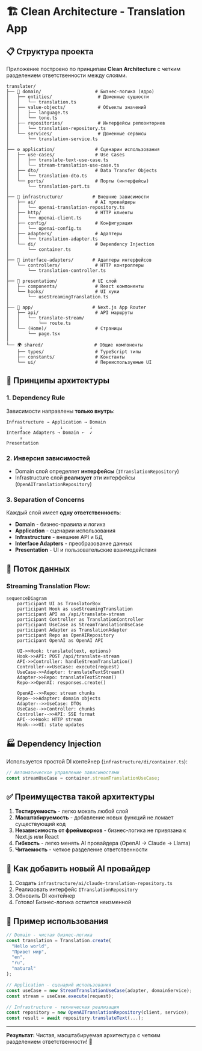 # 🏗️ Clean Architecture - Translation App

## 📋 Структура проекта

Приложение построено по принципам **Clean Architecture** с четким разделением ответственности между слоями.

```
translater/
├── 🎯 domain/                    # Бизнес-логика (ядро)
│   ├── entities/                 # Доменные сущности
│   │   └── translation.ts
│   ├── value-objects/            # Объекты значений
│   │   ├── language.ts
│   │   └── tone.ts
│   ├── repositories/             # Интерфейсы репозиториев
│   │   └── translation-repository.ts
│   └── services/                 # Доменные сервисы
│       └── translation-service.ts
│
├── ⚙️ application/               # Сценарии использования
│   ├── use-cases/               # Use Cases
│   │   ├── translate-text-use-case.ts
│   │   └── stream-translation-use-case.ts
│   ├── dto/                     # Data Transfer Objects
│   │   └── translation-dto.ts
│   └── ports/                   # Порты (интерфейсы)
│       └── translation-port.ts
│
├── 🔌 infrastructure/           # Внешние зависимости
│   ├── ai/                      # AI провайдеры
│   │   └── openai-translation-repository.ts
│   ├── http/                    # HTTP клиенты
│   │   └── openai-client.ts
│   ├── config/                  # Конфигурация
│   │   └── openai-config.ts
│   ├── adapters/                # Адаптеры
│   │   └── translation-adapter.ts
│   └── di/                      # Dependency Injection
│       └── container.ts
│
├── 🔧 interface-adapters/       # Адаптеры интерфейсов
│   └── controllers/             # HTTP контроллеры
│       └── translation-controller.ts
│
├── 🎨 presentation/             # UI слой
│   ├── components/              # React компоненты
│   └── hooks/                   # UI хуки
│       └── useStreamingTranslation.ts
│
├── 📱 app/                      # Next.js App Router
│   ├── api/                     # API маршруты
│   │   └── translate-stream/
│   │       └── route.ts
│   └── (Home)/                  # Страницы
│       └── page.tsx
│
└── 🌍 shared/                   # Общие компоненты
    ├── types/                   # TypeScript типы
    ├── constants/               # Константы
    └── ui/                      # Переиспользуемые UI
```

## 🎯 Принципы архитектуры

### 1. **Dependency Rule**
Зависимости направлены **только внутрь**:
```
Infrastructure → Application → Domain
     ↓              ↓          ↓
Interface Adapters → Domain ←  ✓
     ↓
Presentation
```

### 2. **Инверсия зависимостей**
- Domain слой определяет **интерфейсы** (`ITranslationRepository`)
- Infrastructure слой **реализует** эти интерфейсы (`OpenAITranslationRepository`)

### 3. **Separation of Concerns**
Каждый слой имеет **одну ответственность**:

- **Domain** - бизнес-правила и логика
- **Application** - сценарии использования  
- **Infrastructure** - внешние API и БД
- **Interface Adapters** - преобразование данных
- **Presentation** - UI и пользовательские взаимодействия

## 🔄 Поток данных

### Streaming Translation Flow:
```mermaid
sequenceDiagram
    participant UI as TranslatorBox
    participant Hook as useStreamingTranslation
    participant API as /api/translate-stream
    participant Controller as TranslationController
    participant UseCase as StreamTranslationUseCase
    participant Adapter as TranslationAdapter
    participant Repo as OpenAIRepository
    participant OpenAI as OpenAI API

    UI->>Hook: translate(text, options)
    Hook->>API: POST /api/translate-stream
    API->>Controller: handleStreamTranslation()
    Controller->>UseCase: execute(request)
    UseCase->>Adapter: translateTextStream()
    Adapter->>Repo: translateTextStream()
    Repo->>OpenAI: responses.create()
    
    OpenAI-->>Repo: stream chunks
    Repo-->>Adapter: domain objects
    Adapter-->>UseCase: DTOs
    UseCase-->>Controller: chunks
    Controller-->>API: SSE format
    API-->>Hook: HTTP stream
    Hook-->>UI: state updates
```

## 🏭 Dependency Injection

Используется простой DI контейнер (`infrastructure/di/container.ts`):

```typescript
// Автоматическое управление зависимостями
const streamUseCase = container.streamTranslationUseCase;
```

## ✅ Преимущества такой архитектуры

1. **Тестируемость** - легко мокать любой слой
2. **Масштабируемость** - добавление новых функций не ломает существующий код
3. **Независимость от фреймворков** - бизнес-логика не привязана к Next.js или React
4. **Гибкость** - легко менять AI провайдера (OpenAI → Claude → Llama)
5. **Читаемость** - четкое разделение ответственности

## 🚀 Как добавить новый AI провайдер

1. Создать `infrastructure/ai/claude-translation-repository.ts`
2. Реализовать интерфейс `ITranslationRepository`
3. Обновить DI контейнер
4. Готово! Бизнес-логика остается неизменной

## 📝 Пример использования

```typescript
// Domain - чистая бизнес-логика
const translation = Translation.create(
  "Hello world",
  "Привет мир", 
  "en",
  "ru",
  "natural"
);

// Application - сценарий использования
const useCase = new StreamTranslationUseCase(adapter, domainService);
const stream = useCase.execute(request);

// Infrastructure - техническая реализация
const repository = new OpenAITranslationRepository(client, service);
const result = await repository.translateText(...);
```

---

**Результат:** Чистая, масштабируемая архитектура с четким разделением ответственности! 🎯